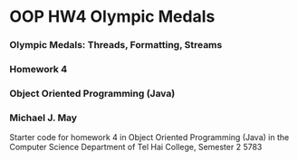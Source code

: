# OOP HW4 Olympic Medals

### Olympic Medals: Threads, Formatting, Streams
### Homework 4
### Object Oriented Programming (Java)
### Michael J. May

Starter code for homework 4 in Object Oriented Programming (Java) in the Computer Science Department of Tel Hai College, Semester 2 5783
